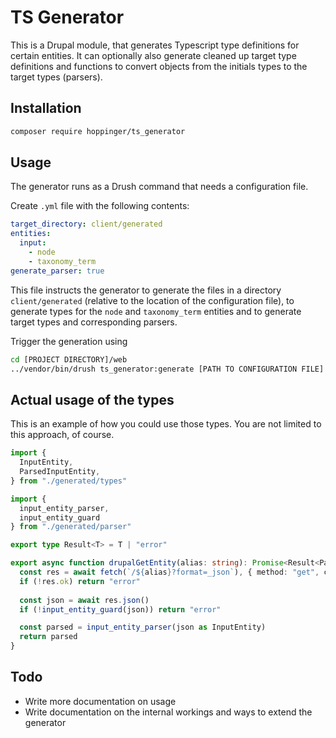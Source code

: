 # TS Generator

This is a Drupal module, that generates Typescript type definitions for certain entities. It can optionally also generate cleaned up target type definitions and functions to convert objects from the initials types to the target types (parsers).

## Installation

```sh
composer require hoppinger/ts_generator
```

## Usage

The generator runs as a Drush command that needs a configuration file. 

Create `.yml` file with the following contents:

```yaml
target_directory: client/generated
entities:
  input:
    - node
    - taxonomy_term
generate_parser: true
```

This file instructs the generator to generate the files in a directory `client/generated` (relative to the location of the configuration file), to generate types for the `node` and `taxonomy_term` entities and to generate target types and corresponding parsers.

Trigger the generation using

```sh
cd [PROJECT DIRECTORY]/web
../vendor/bin/drush ts_generator:generate [PATH TO CONFIGURATION FILE]
```

## Actual usage of the types

This is an example of how you could use those types. You are not limited to this approach, of course.

```ts
import {
  InputEntity,
  ParsedInputEntity,
} from "./generated/types"

import {
  input_entity_parser,
  input_entity_guard
} from "./generated/parser"

export type Result<T> = T | "error"

export async function drupalGetEntity(alias: string): Promise<Result<ParsedInputEntity>> {
  const res = await fetch(`/${alias}?format=_json`), { method: "get", credentials: "include" })
  if (!res.ok) return "error"
  
  const json = await res.json()
  if (!input_entity_guard(json)) return "error"

  const parsed = input_entity_parser(json as InputEntity)
  return parsed
}
```

## Todo

* Write more documentation on usage
* Write documentation on the internal workings and ways to extend the generator
